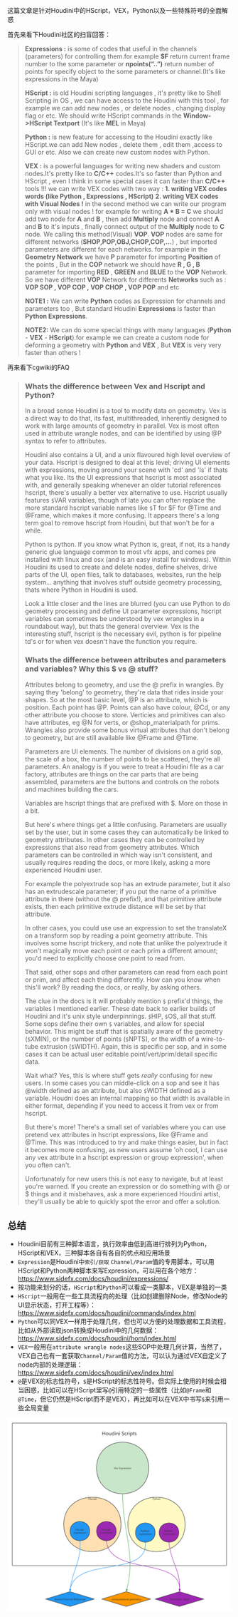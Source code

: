 这篇文章是针对Houdini中的HScript，VEX，Python以及一些特殊符号的全面解惑



首先来看下Houdini社区的扫盲回答：

> **Expressions :** is some of codes that useful in the channels (parameters) for controlling them.for example **$F** return current frame number to the some parameter or **npoints(“..”)** return number of points for specify object to the some parameters or channel.(It's like expressions in the Maya)
>
> **HScript :** is old Houdini scripting languages , it's pretty like to Shell Scripting in OS , we can have access to the Houdini with this tool , for example we can add new nodes , or delete nodes , changing display flag or etc.
> We should write HScript commands in the **Window->HScript Textport**
> (It's like **MEL** in Maya)
>
> **Python :** is new feature for accessing to the Houdini exactly like HScript.we can add New nodes , delete them , edit them ,access to GUI or etc.
> Also we can create new custom nodes with Python.
>
> **VEX :** is a powerful languages for writing new shaders and custom nodes.It's pretty like to **C/C++** codes.It's so faster than Python and HScript , even I think in some special cases it can faster than **C/C++** tools !!!
> we can write VEX codes with two way :
> **1. writing VEX codes words (like Python , Expressions , HScript)**
> **2. writing VEX codes with Visual Nodes !**
> in the second method we can write our program only with visual nodes !
> for example for writing **A \* B = C** we should add two node for **A** and **B** , then add **Multiply** node and connect **A** and **B** to it's inputs , finally connect output of the **Multiply** node to **C** node.
> We calling this method(Visual) **VOP**.
> **VOP** nodes are same for different networks (**SHOP,POP,OBJ,CHOP,COP,…**) , but imported parameters are different for each networks.
> for example in the **Geometry Network** we have **P** parameter for importing **Position** of the points , But in the **COP** network we should have **R , G , B** parameter for importing **RED** , **GREEN** and **BLUE** to the **VOP** Network.
> So we have different **VOP** Network for differents **Networks** such as :
> **VOP SOP , VOP COP , VOP CHOP , VOP POP** and etc
>
> 
> **NOTE1 :** We can write **Python** codes as Expression for channels and parameters too , But standard Houdini **Expressions** is faster than **Python Expressions**.
>
> **NOTE2:** We can do some special things with many languages (**Python** - **VEX** - **HScript**).for example we can create a custom node for deforming a geometry with **Python** and **VEX** , But **VEX** is very very faster than others !

再来看下cgwiki的FAQ

> ### Whats the difference between Vex and Hscript and Python?
>
> In a broad sense Houdini is a tool to modify data on geometry. Vex is a direct way to do that, its fast, multithreaded, inherently designed to work with large amounts of geometry in parallel. Vex is most often used in attribute wrangle nodes, and can be identified by using @P syntax to refer to attributes.
>
> Houdini also contains a UI, and a unix flavoured high level overview of your data. Hscript is designed to deal at this level; driving UI elements with expressions, moving around your scene with 'cd' and 'ls' if thats what you like. Its the UI expressions that hscript is most associated with, and generally speaking whenever an older tutorial references hscript, there's usually a better vex alternative to use. Hscript usually features `$`VAR variables, though of late you can often replace the more standard hscript variable names like `$`T for $F for @Time and @Frame, which makes it more confusing. It appears there's a long term goal to remove hscript from Houdini, but that won't be for a while.
>
> Python is python. If you know what Python is, great, if not, its a handy generic glue language common to most vfx apps, and comes pre installed with linux and osx (and is an easy install for windows). Within Houdini its used to create and delete nodes, define shelves, drive parts of the UI, open files, talk to databases, websites, run the help system... anything that involves stuff outside geometry processing, thats where Python in Houdini is used.
>
> Look a little closer and the lines are blurred (you can use Python to do geometry processing and define UI parameter expressions, hscript variables can sometimes be understood by vex wrangles in a roundabout way), but thats the general overview. Vex is the interesting stuff, hscript is the necessary evil, python is for pipeline td's or for when vex doesn't have the function you require.
>
> ### Whats the difference between attributes and parameters and variables? Why this $ vs @ stuff?
>
> Attributes belong to geometry, and use the @ prefix in wrangles. By saying they 'belong' to geometry, they're data that rides inside your shapes. So at the most basic level, @P is an attribute, which is position. Each point has @P. Points can also have colour, @Cd, or any other attribute you choose to store. Verticies and primitives can also have attributes, eg @N for verts, or @shop_materialpath for prims. Wrangles also provide some bonus virtual attributes that don't belong to geometry, but are still available like @Frame and @Time.
>
> Parameters are UI elements. The number of divisions on a grid sop, the scale of a box, the number of points to be scattered, they're all parameters. An analogy is if you were to treat a Houdini file as a car factory, attributes are things on the car parts that are being assembled, parameters are the buttons and controls on the robots and machines building the cars.
>
> Variables are hscript things that are prefixed with $. More on those in a bit.
>
> But here's where things get a little confusing. Parameters are usually set by the user, but in some cases they can automatically be linked to geometry attributes. In other cases they can be controlled by expressions that also read from geometry attributes. Which parameters can be controlled in which way isn't consistent, and usually requires reading the docs, or more likely, asking a more experienced Houdini user.
>
> For example the polyextrude sop has an extrude parameter, but it also has an extrudescale parameter; if you put the name of a primitive attribute in there (without the @ prefix!), and that primitive attribute exists, then each primitive extrude distance will be set by that attribute.
>
> In other cases, you could use use an expression to set the translateX on a transform sop by reading a point geometry attribute. This involves some hscript trickery, and note that unlike the polyextrude it won't magically move each point or each prim a different amount; you'd need to explicitly choose one point to read from.
>
> That said, other sops and other parameters can read from each point or prim, and affect each thing differently. How can you know when this'll work? By reading the docs, or really, by asking others.
>
> The clue in the docs is it will probably mention `$` prefix'd things, the variables I mentioned earlier. These date back to earlier builds of Houdini and it's unix style underpinnings. `$`HIP, `$`OS, all that stuff. Some sops define their own `$` variables, and allow for special behavior. This might be stuff that is spatially aware of the geometry (`$`XMIN), or the number of points (`$`NPTS), or the width of a wire-to-tube extrusion (`$`WIDTH). Again, this is specific per sop, and in some cases it can be actual user editable point/vert/prim/detail specific data.
>
> Wait what? Yes, this is where stuff gets *really* confusing for new users. In some cases you can middle-click on a sop and see it has @width defined as an attribute, but also `$`WIDTH defined as a variable. Houdni does an internal mapping so that width is available in either format, depending if you need to access it from vex or from hscript.
>
> But there's more! There's a small set of variables where you can use pretend vex attributes in hscript expressions, like @Frame and @Time. This was introduced to try and make things easier, but in fact it becomes more confusing, as new users assume 'oh cool, I can use any vex attribute in a hscript expression or group expression', when you often can't.
>
> Unfortunately for new users this is not easy to navigate, but at least you're warned. If you create an expression or do something with @ or $ things and it misbehaves, ask a more experienced Houdini artist, they'll usually be able to quickly spot the error and offer a solution.

## 总结

- Houdini目前有三种脚本语言，执行效率由低到高进行排列为Python，HScript和VEX，三种脚本各自有各自的优点和应用场景
- `Expression`是Houdini中`索引/获取` `Channel/Param`值的专用脚本，可以用HScript和Python两种脚本来写Expression，可以用在各个地方：https://www.sidefx.com/docs/houdini/expressions/
- 按功能来划分的话，`HScript`和`Python`可以看成一类脚本，VEX是单独的一类
- `HScript`一般用在一些工具流程向的处理（比如创建删除Node，修改Node的UI显示状态，打开工程等）：https://www.sidefx.com/docs/houdini/commands/index.html
- `Python`可以同VEX一样用于处理几何，但也可以方便的处理数据和工具流程，比如从外部读取json转换成Houdini中的几何数据：https://www.sidefx.com/docs/houdini/hom/index.html
- `VEX`一般用在`attribute wrangle nodes`这些SOP中处理几何计算，当然了，VEX自己也有一套获取`Channel/Param`值的方法，可以认为通过VEX自定义了node内部的处理逻辑：https://www.sidefx.com/docs/houdini/vex/index.html
- `@`是VEX的标志性符号，`$`是HScript的标志性符号。但实际上使用的时候会相当困惑，比如可以在HScript里写`@`引用特定的一些属性（比如`@Frame`和`@Time`，但它仍然是HScript而不是VEX），再比如可以在VEX中书写`$`来引用一些全局变量

![](arch.png)
